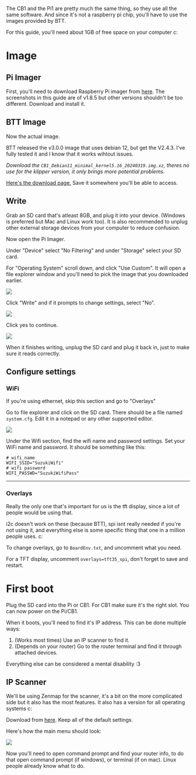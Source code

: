 The CB1 and the Pi1 are pretty much the same thing, so they use all the same software. And since it's not a raspberry pi chip, you'll have to use the images provided by BTT.

For this guide, you'll need about 1GB of free space on your computer c:

# Image
## Pi Imager
First, you'll need to download Raspberry Pi imager from [here](https://github.com/raspberrypi/rpi-imager/releases). The screenshots in this guide are of v1.8.5 but other versions shouldn't be too different. Download and install it.

## BTT Image
Now the actual image.

BTT released the v3.0.0 image that uses debian 12, but get the V2.4.3. I've fully tested it and I know that it works wihtout issues.

*Download the `CB1_Debian11_minimal_kernel5.16_20240319.img.xz`, theres no use for the klipper version, it only brings more potential problems.*

[Here's the download page.](https://github.com/bigtreetech/CB1/releases/tag/V2.3.4) Save it somewhere you'll be able to access.

## Write
Grab an SD card that's atleast 8GB, and plug it into your device. (Windows is preferred but Mac and Linux work too). It is also recommended to unplug other external storage devices from your computer to reduce confusion.

Now open the Pi Imager.

Under "Device" select "No Filtering" and under "Storage" select your SD card.

For "Operating System" scroll down, and click "Use Custom". It will open a file explorer window and you'll need to pick the image that you downloaded earlier.

<img src="./Images/CustomOS.png">

Click "Write" and if it prompts to change settings, select "No".

<img src="./Images/OS-Settings.png">

Click yes to continue.

<img src="./Images/Imager-writing.png">

When it finishes writing, unplug the SD card and plug it back in, just to make sure it reads correctly.
## Configure settings
### WiFi
If you're using ethernet, skip this section and go to "Overlays"

Go to file explorer and click on the SD card. There should be a file named `system.cfg`. Edit it in a notepad or any other supported editor.

<img src="./Images/Boot-partition.png">

Under the Wifi section, find the wifi name and password settings. Set your WiFi name and password. It should be something like this:
```
# wifi_name
WIFI_SSID="SuzukiWifi"
# wifi password
WIFI_PASSWD="SuzukiWifiPass"
```
__________________________________________________________
### Overlays
Really the only one that's important for us is the tft display, since a lot of people would be using that.

i2c doesn't work on these (because BTT), spi isnt really needed if you're not using it, and everything else is some specific thing that one in a million people uses. c:

To change overlays, go to `BoardEnv.txt`, and uncomment what you need.

For a TFT display, uncomment `overlays=tft35_spi`, don't forget to save and restart.
# First boot
Plug the SD card into the Pi or CB1. For CB1 make sure it's the right slot. You can now power on the Pi/CB1.

When it boots, you'll need to find it's IP address. This can be done multiple ways:
1. (Works most times) Use an IP scanner to find it.
2. (Depends on your router) Go to the router terminal and find it through attached devices.

Everything else can be considered a mental disability :3

## IP Scanner
We'll be using Zenmap for the scanner, it's a bit on the more complicated side but it also has the most features. It also has a version for all operating systems c:

Download from [here](https://nmap.org/download.html). Keep all of the default settings.

Here's how the main menu should look:

<img src="./Images/zenmap.png">

Now you'll need to open command prompt and find your router info, to do that open command prompt (if windows), or terminal (if on mac). Linux people already know what to do.

